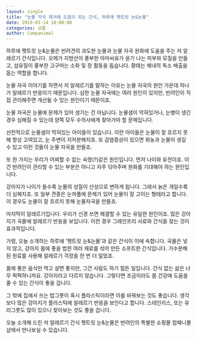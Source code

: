 ```yaml
---
layout: single
title: "눈물 자국 제거에 도움이 되는 간식, 하루애 펫트릿 눈&눈물"
date: 2019-03-14 10:00:00
categories: 상품
author: Companimal
---
```


하루애 펫트릿 눈&amp;눈물은 반려견의 과도한 눈물과 눈물 자국 완화에 도움을 주는 저 알레르기 간식입니다. 오메가 지방산이 풍부한 아마씨유가 윤기 나는 피부와 모질을 만들고, 섬유질이 풍부한 고구마는 소화 및 장 활동을 돕습니다. 황태는 체내의 독소 배출을 돕는 역할을 합니다.

눈물 자국 이야기를 하면서 저 알레르기를 말하는 이유는 눈물 자국의 원인 가운데 하나가 알레르기 반응이기 때문입니다. 심한 눈물 자국에는 여러 원인이 있지만, 반려인이 직접 관리해주면 개선될 수 있는 원인이기 때문이죠.

눈물 자국은 눈물에 문제가 있어 생기는 건 아닙니다. 눈물샘이 막혀있거나, 눈병이 생긴 경우 심해질 수 있는데 양쪽 모두 수의사에게 찾아가야 할 문제입니다.

선천적으로 눈물샘이 막혀있는 아이들이 있습니다. 이런 아이들은 눈물이 잘 흐르지 못해 항상 고여있고, 눈 주변이 지저분해지죠. 또 감염증상이 있으면 화농과 눈물이 생길 수 있고 이런 것들이 눈물 자국을 만들죠.

또 한 가지는 우리가 어찌할 수 없는 숙명(?)같은 원인입니다. 먼저 나이와 유전이죠. 이건 반려인이 관리할 수 있는 부분은 아니고 자주 닦아주며 완화를 기대해야 하는 원인입니다.

강아지가 나이가 들수록 눈물의 성질이 산성으로 변하게 됩니다. 그래서 늙은 개일수록 더 심해지죠. 또 일부 견종은 눈꺼풀에 문제가 있어 눈물이 잘 고이는 형태라고 합니다. 이 경우도 눈물이 잘 흐르지 못해 눈물자국을 만들죠.

마지막이 알레르기입니다. 우리가 신경 쓰면 해결할 수 있는 유일한 원인이죠. 많은 강아지가 곡물에 알레르기 반응을 보입니다. 이런 경우 그레인프리 사료와 간식을 찾는 것이 효과적입니다.

가령, 오늘 소개하는 하루애 '펫트릿 눈&amp;눈물’과 같은 간식이 이에 속합니다. 곡물은 넣지 않고, 강아지 몸에 좋을 법한 여러 재료를 섞어 만든 소프트한 간식입니다. 가수분해된 원료를 사용해 알레르기 걱정을 한 번 더 덜었죠.

몸에 좋은 음식만 먹고 살면 좋지만, 그건 사람도 하기 힘든 일입니다. 간식 없는 삶은 너무 퍽퍽하니까요. 강아지라고 다르지 않습니다. 그렇다면 조금이라도 몸 건강에 도움을 줄 수 있는 간식이 좋을 겁니다.

그 밖에 집에서 쓰는 밥그릇이 혹시 플라스틱이라면 이를 바꿔보는 것도 좋습니다. 생각보다 많은 강아지가 플라스틱에 알레르기 반응을 보인다고 합니다. 스테인리스, 또는 유리그릇도 많이 있으니 찾아보는 것도 좋을 겁니다.

오늘 소개해 드린 저 알레르기 간식 펫트릿 눈&amp;눈물은 반려인의 특별한 쇼핑몰 컴패니몰샵에서 만나보실 수 있습니다.
